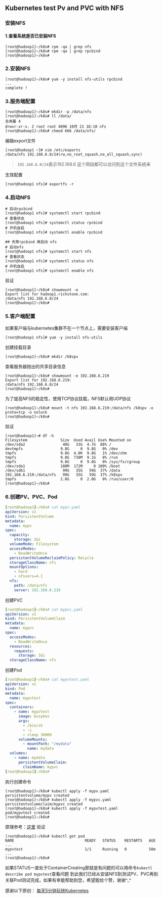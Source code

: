## Kubernetes test Pv and PVC with NFS
### 安装NFS
#### 1.查看系统是否已安装NFS
```shell
[root@hadoop1]~/k8s# rpm -qa | grep nfs
[root@hadoop1]~/k8s# rpm -qa | grep rpcbind
[root@hadoop1]~/k8s#
```
### 2.安装NFS
```shell
[root@hadoop1]~/k8s# yum -y install nfs-utils rpcbind
...
complete !
```
### 3.服务端配置
```shell
[root@hadoop1]~/k8s# mkdir -p /data/nfs
[root@hadoop1]~/k8s# ll /data/
总用量 4
drwxr-xr-x. 2 root root 4096 10月 21 18:10 nfs
[root@hadoop1]~/k8s# chmod 666 /data/nfs/
```
编辑export文件
```shell
[root@hadoop1 ~]# vim /etc/exports 
/data/nfs 192.168.6.0/24(rw,no_root_squash,no_all_squash,sync)
```
> `192.168.6.0/24`表示192.168.6 这个网段都可以访问到这个文件系统来

生效配置
```shell
[root@hadoop1 nfs]# exportfs -r
```

###  4.启动NFS
```shell
# 启动rpcbind
[root@hadoop1 nfs]# systemctl start rpcbind
# 查看状态
[root@hadoop1 nfs]# systemctl status rpcbind
# 开机自启
[root@hadoop1 nfs]# systemctl enable rpcbind

## 先等rpcbind 再启动 nfs
# 启动nfs
[root@hadoop1 nfs]# systemctl start nfs
# 查看状态
[root@hadoop1 nfs]# systemctl status nfs
# 开机自启
[root@hadoop1 nfs]# systemctl enable nfs
```
验证
```
[root@hadoop1]~/k8s# showmount -e
Export list for hadoop1.richstone.com:
/data/nfs 192.168.6.0/24
[root@hadoop1]~/k8s#
```

### 5.客户端配置
如果客户端与kubernetes集群不在一个节点上，需要安装客户端
```shell
[root@hadoop1 nfs]# yum -y install nfs-utils
```
创建挂载目录
```shell
[root@hadoop1]~/k8s# mkdir /k8spv
```
查看服务器抛出的共享目录信息
```shell
[root@hadoop1]~/k8s# showmount -e 192.168.6.219
Export list for 192.168.6.219:
/data/nfs 192.168.6.0/24
[root@hadoop1]~/k8s#
```
为了提高NFS的稳定性，使用TCP协议挂载，NFS默认用UDP协议
```shell
[root@hadoop1]~/k8s# mount -t nfs 192.168.6.219:/data/nfs /k8spv -o proto=tcp -o nolock
[root@hadoop1]~/k8s#
```
验证
```shell
[root@hadoop1]~# df -h
Filesystem               Size  Used Avail Use% Mounted on
/dev/sda2                 40G   33G  4.7G  88% /
devtmpfs                 9.8G     0  9.8G   0% /dev
tmpfs                    9.8G  4.0K  9.8G   1% /dev/shm
tmpfs                    9.8G  738M  9.1G   8% /run
tmpfs                    9.8G     0  9.8G   0% /sys/fs/cgroup
/dev/sda1                180M  172M     0 100% /boot
/dev/sdb1                 99G   35G   59G  37% /data
192.168.6.219:/data/nfs   99G   35G   59G  37% /k8spv
tmpfs                    2.0G     0  2.0G   0% /run/user/0
[root@hadoop1]~/k8s#
```
### 6.创建PV、PVC、Pod

```yaml
[root@hadoop1]~/k8s# cat mypv.yaml
apiVersion: v1
kind: PersistentVolume
metadata:
  name: mypv
spec:
  capacity:
    storage: 1Gi
  volumeMode: Filesystem
  accessModes:
    - ReadWriteOnce
  persistentVolumeReclaimPolicy: Recycle
  storageClassName: nfs
  mountOptions:
    - hard
    - nfsvers=4.1
  nfs:
    path: /data/nfs
    server: 192.168.6.219
```
创建PVC
```yaml
[root@hadoop1]~/k8s# cat mypvc.yaml
apiVersion: v1
kind: PersistentVolumeClaim
metadata:
  name: mypvc
spec:
  accessModes:
    - ReadWriteOnce
  resources:
    requests:
      storage: 1Gi
  storageClassName: nfs
```
创建Pod
```yaml
[root@hadoop1]~/k8s# cat mypvtest.yaml
apiVersion: v1
kind: Pod
metadata:
  name: mypvtest
spec:
  containers:
    - name: mypvtest
      image: busybox
      args:
        - /bin/sh
        - -c
        - sleep 30000
      volumeMounts:
        - mountPath: "/mydata"
          name: mydata
  volumes:
    - name: mydata
      persistentVolumeClaim:
        claimName: mypvc
[root@hadoop1]~/k8s#
```
执行创建命令
```shell
[root@hadoop1]~/k8s# kubectl apply -f mypv.yaml
persistentvolume/mypv created
[root@hadoop1]~/k8s# kubectl apply -f mypvc.yaml
persistentvolumeclaim/mypvc created
[root@hadoop1]~/k8s# kubectl apply -f mypvtest.yaml
pod/mypvtest created
[root@hadoop1]~/k8s#
```
原理参考：[这里](https://www.cnblogs.com/CloudMan6/p/8721078.html)
验证
```shell
[root@hadoop1]~/k8s# kubectl get pod
NAME                                READY   STATUS    RESTARTS   AGE
...
mypvtest                            1/1     Running   0          50m
...
[root@hadoop1]~/k8s#
```
如果STATUS一直处于ContainerCreating那就是有问题的可以用命令`kubectl describe pod mypvtest`查看问题
到此我们已经从安装NFS到测试PV、PVC再到关联Pod测试完成，如果有幸能帮助到您，希望能给个赞，谢谢^_^

感谢以下原创：
[每天5分钟玩转Kubernetes](https://www.cnblogs.com/CloudMan6/tag/Kubernetes/)